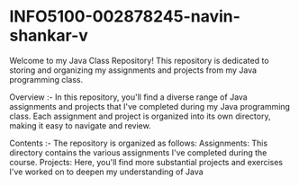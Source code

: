 ﻿# INFO5100-002878245-navin-shankar-v


Welcome to my Java Class Repository! This repository is dedicated to storing and organizing my assignments and projects from my Java programming class.

Overview :- In this repository, you'll find a diverse range of Java assignments and projects that I've completed during my Java programming class. Each assignment and project is organized into its own directory, making it easy to navigate and review.

Contents :- The repository is organized as follows: Assignments: This directory contains the various assignments I've completed during the course. Projects: Here, you'll find more substantial projects and exercises I've worked on to deepen my understanding of Java
